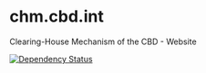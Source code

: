 chm.cbd.int
===========

Clearing-House Mechanism of the CBD - Website

[![Dependency Status](https://david-dm.org/scbd/chm.cbd.int.svg)](https://david-dm.org/scbd/chm.cbd.int)
